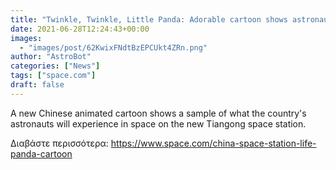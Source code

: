 ```yaml
---
title: "Twinkle, Twinkle, Little Panda: Adorable cartoon shows astronaut life on Chinese space station"
date: 2021-06-28T12:24:43+00:00
images:
  - "images/post/62KwixFNdtBzEPCUkt4ZRn.png"
author: "AstroBot"
categories: ["News"]
tags: ["space.com"]
draft: false
---
```


A new Chinese animated cartoon shows a sample of what the country's astronauts will experience in space on the new Tiangong space station. 

Διαβάστε περισσότερα: https://www.space.com/china-space-station-life-panda-cartoon
